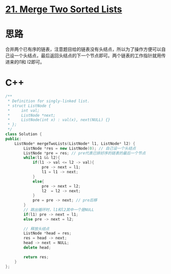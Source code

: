 # [21. Merge Two Sorted Lists](https://leetcode.com/problems/merge-two-sorted-lists/description/)
# 思路
合并两个已有序的链表，注意题目给的链表没有头结点，所以为了操作方便可以自己设一个头结点，最后返回头结点的下一个节点即可。两个链表的工作指针就用传进来的l1和
l2即可。
# C++
``` C++
/**
 * Definition for singly-linked list.
 * struct ListNode {
 *     int val;
 *     ListNode *next;
 *     ListNode(int x) : val(x), next(NULL) {}
 * };
 */
class Solution {
public:
    ListNode* mergeTwoLists(ListNode* l1, ListNode* l2) {
        ListNode *res = new ListNode(0); // 自己设一个头结点
        ListNode *pre = res; // pre代表已排好序的链表的最后一个节点
        while(l1 && l2){
            if(l1 -> val <= l2 -> val){
                pre -> next = l1;
                l1 = l1 -> next;
            } 
            else{
                pre -> next = l2;
                l2  = l2 -> next;
            }
            pre = pre -> next; // pre后移
        }
        // 跳出循环时，l1和l2其中一个是NULL
        if(l1) pre -> next = l1;
        else pre -> next = l2;
        
        // 释放头结点
        ListNode *head = res;
        res = head -> next;
        head -> next = NULL;
        delete head;
        
        return res;
    }
};
```
